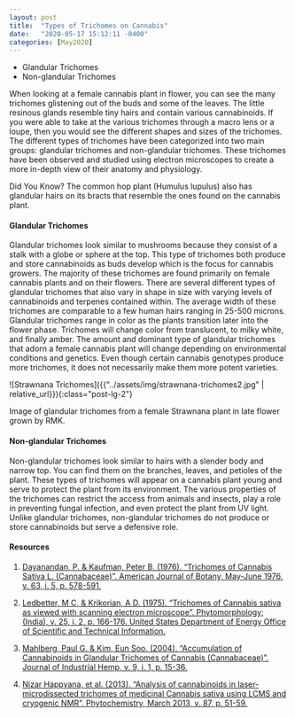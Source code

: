 ```yaml
---
layout: post
title:  "Types of Trichomes on Cannabis"
date:   "2020-05-17 15:12:11 -0400"
categories: [May2020]
---
```




* Glandular Trichomes
* Non-glandular Trichomes




When looking at a female cannabis plant in flower, you can see the many trichomes glistening out of the buds and some of the leaves. The little resinous glands resemble tiny hairs and contain various cannabinoids. If you were able to take at the various trichomes through a macro lens or a loupe, then you would see the different shapes and sizes of the trichomes. The different types of trichomes have been categorized into two main groups: glandular trichomes and non-glandular trichomes. These trichomes have been observed and studied using electron microscopes to create a more in-depth view of their anatomy and physiology.



<div class="text-center blog-quote">
Did You Know? The common hop plant (Humulus lupulus) also has glandular hairs on its bracts that resemble the ones found on the cannabis plant.  
</div>



#### Glandular Trichomes
Glandular trichomes look similar to mushrooms because they consist of a stalk with a globe or sphere at the top. This type of trichomes both produce and store cannabinoids as buds develop which is the focus for cannabis growers. The majority of these trichomes are found primarily on female cannabis plants and on their flowers. There are several different types of glandular trichomes that also vary in shape in size with varying levels of cannabinoids and terpenes contained within. The average width of these trichomes are comparable to a few human hairs ranging in 25-500 microns. Glandular trichomes range in color as the plants transition later into the flower phase. Trichomes will change color from translucent, to milky white, and finally amber. The amount and dominant type of glandular trichomes that adorn a female cannabis plant will change depending on environmental conditions and genetics. Even though certain cannabis genotypes produce more trichomes, it does not necessarily make them more potent varieties. 



![Strawnana Trichomes]({{"../assets/img/strawnana-trichomes2.jpg" | relative_url}}){:class="post-lg-2"}
<div class="text-center blog-caption">
Image of glandular trichomes from a female Strawnana plant in late flower grown by RMK.
</div>



#### Non-glandular Trichomes
Non-glandular trichomes look similar to hairs with a slender body and narrow top. You can find them on the branches, leaves, and petioles of the plant. These types of trichomes will appear on a cannabis plant young and serve to protect the plant from its environment. The various properties of the trichomes can restrict the access from animals and insects, play a role in preventing fungal infection, and even protect the plant from UV light. Unlike glandular trichomes, non-glandular trichomes do not produce or store cannabinoids but serve a defensive role.



#### Resources
1. <a href="https://bsapubs.onlinelibrary.wiley.com/doi/epdf/10.1002/j.1537-2197.1976.tb11846.x"> Dayanandan, P. &amp; Kaufman, Peter B. (1976). “Trichomes of Cannabis Sativa L. (Cannabaceae)”. American Journal of Botany, May-June 1976, v. 63, i. 5, p. 578-591. 
</a>

2. <a href="https://www.osti.gov/etdeweb/biblio/7256539"> Ledbetter, M C, &amp; Krikorian, A D. (1975). “Trichomes of Cannabis sativa as viewed with scanning electron microscope”. Phytomorphology; (India), v. 25, i. 2, p. 166-176. United States Department of Energy Office of Scientific and Technical Information. 
</a>

3. <a href="https://www.tandfonline.com/doi/abs/10.1300/J237v09n01_04"> Mahlberg, Paul G. &amp; Kim, Eun Soo. (2004). “Accumulation of Cannabinoids in Glandular Trichomes of Cannabis (Cannabaceae)”. Journal of Industrial Hemp, v. 9, i. 1, p. 15-36. 
</a>

4. <a href="https://www.sciencedirect.com/science/article/abs/pii/S003194221200475X"> Nizar Happyana, et al. (2013). “Analysis of cannabinoids in laser-microdissected trichomes of medicinal Cannabis sativa using LCMS and cryogenic NMR”. Phytochemistry, March 2013, v. 87, p. 51-59. 
</a>


